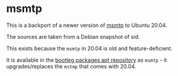 # msmtp

This is a backport of a newer version of [msmtp](https://marlam.de/msmtp/) to Ubuntu 20.04.

The sources are taken from a Debian snapshot of sid.

This exists because the `msmtp` in 20.04 is old and feature-deficient.

It is available in the [bootleg packages apt repository](https://packagecloud.io/caketop/bootleg-packages) as `msmtp` - it upgrades/replaces the `mstmp` that comes with 20.04.
